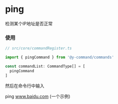 # ping
检测某个IP地址是否正常

### 使用

```ts
// src/core/commandRegister.ts

import { pingCommand } from '@y-command/commands'

const commandList: CommandType[] = [
  pingCommand
]
```

然后在命令行中输入 
<br/>

ping www.baidu.com  (一个示例)

